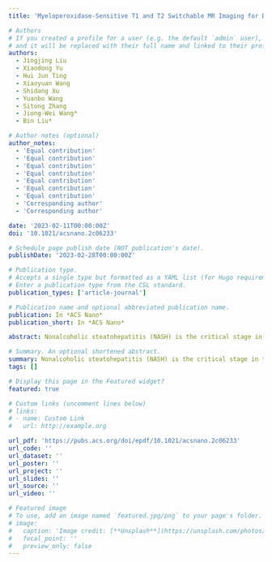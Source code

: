 ```yaml
---
title: 'Myeloperoxidase-Sensitive T1 and T2 Switchable MR Imaging for Diagnosis of Nonalcoholic Steatohepatitis'

# Authors
# If you created a profile for a user (e.g. the default `admin` user), write the username (folder name) here
# and it will be replaced with their full name and linked to their profile.
authors:
  - Jingjing Liu
  - Xiaodong Yu
  - Hui Jun Ting
  - Xiaoyuan Wang
  - Shidang Xu
  - Yuanbo Wang
  - Sitong Zhang
  - Jiong-Wei Wang*
  - Bin Liu*

# Author notes (optional)
author_notes:
  - 'Equal contribution'
  - 'Equal contribution'
  - 'Equal contribution'
  - 'Equal contribution'
  - 'Equal contribution'
  - 'Equal contribution'
  - 'Equal contribution'
  - 'Corresponding author'
  - 'Corresponding author'

date: '2023-02-11T00:00:00Z'
doi: '10.1021/acsnano.2c06233'

# Schedule page publish date (NOT publication's date).
publishDate: '2023-02-28T00:00:00Z'

# Publication type.
# Accepts a single type but formatted as a YAML list (for Hugo requirements).
# Enter a publication type from the CSL standard.
publication_types: ['article-journal']

# Publication name and optional abbreviated publication name.
publication: In *ACS Nano*
publication_short: In *ACS Nano*

abstract: Nonalcoholic steatohepatitis (NASH) is the critical stage in the development of nonalcoholic fatty liver disease (NAFLD) from simple and reversible steatosis to irreversible cirrhosis and even hepatocellular carcinoma (HCC). Thus, the diagnosis of NASH is important for preventing the progress of NAFLD into a fatal condition. The oxidative enzyme myeloperoxidase (MPO), which is mostly produced by polymorphonuclear neutrophil granulocytes (NEU), has been identified as a key player in lipid peroxidation in inflamed tissues. Considering that the expression of MPO was much higher in NASH than in the nonalcoholic fatty liver (NAFL) with steatosis, we designed a nanoparticle platform based on ultrasmall iron oxide (USIO) nanoparticles to realize MPO-sensitive NASH diagnosis. After modification of USIO nanoparticles with amphiphilic poly(ethylene glycol) (PEG) and conjugation with 5-hydroxytryptamine (5HT), a physiological substrate for MPO, the final nanocomposite (USIO-DA-PEG-5HT) revealed MPO-mediated aggregation at the inflammatory site of NASH. Meanwhile, the intrinsic T1-weighted magnetic resonance (MR) signal of dispersed USIO-DA-PEG-5HT nanoparticles diminishes, while the T2-weighted MR signal is amplified owing to the aggregation effect. These USIO-DA-PEG-5HT nanoprobes offer great potential for improving NASH MR imaging diagnostic accuracy and sensitivity compared to existing molecular MR contrast agents with a single imaging modality.

# Summary. An optional shortened abstract.
summary: Nonalcoholic steatohepatitis (NASH) is the critical stage in the development of nonalcoholic fatty liver disease (NAFLD) from simple and reversible steatosis to irreversible cirrhosis and even hepatocellular carcinoma (HCC). Thus, the diagnosis of NASH is important for preventing the progress of NAFLD into a fatal condition. The oxidative enzyme myeloperoxidase (MPO), which is mostly produced by polymorphonuclear neutrophil granulocytes (NEU), has been identified as a key player in lipid peroxidation in inflamed tissues. Considering that the expression of MPO was much higher in NASH than in the nonalcoholic fatty liver (NAFL) with steatosis, we designed a nanoparticle platform based on ultrasmall iron oxide (USIO) nanoparticles to realize MPO-sensitive NASH diagnosis. After modification of USIO nanoparticles with amphiphilic poly(ethylene glycol) (PEG) and conjugation with 5-hydroxytryptamine (5HT), a physiological substrate for MPO, the final nanocomposite (USIO-DA-PEG-5HT) revealed MPO-mediated aggregation at the inflammatory site of NASH. Meanwhile, the intrinsic T1-weighted magnetic resonance (MR) signal of dispersed USIO-DA-PEG-5HT nanoparticles diminishes, while the T2-weighted MR signal is amplified owing to the aggregation effect. These USIO-DA-PEG-5HT nanoprobes offer great potential for improving NASH MR imaging diagnostic accuracy and sensitivity compared to existing molecular MR contrast agents with a single imaging modality.
tags: []

# Display this page in the Featured widget?
featured: true

# Custom links (uncomment lines below)
# links:
# - name: Custom Link
#   url: http://example.org

url_pdf: 'https://pubs.acs.org/doi/epdf/10.1021/acsnano.2c06233'
url_code: ''
url_dataset: ''
url_poster: ''
url_project: ''
url_slides: ''
url_source: ''
url_video: ''

# Featured image
# To use, add an image named `featured.jpg/png` to your page's folder.
# image:
#   caption: 'Image credit: [**Unsplash**](https://unsplash.com/photos/pLCdAaMFLTE)'
#   focal_point: ''
#   preview_only: false
---
```

